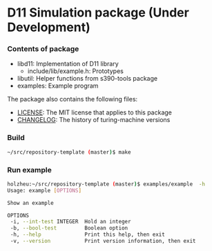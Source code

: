 # D11 Simulation package (Under Development)

### Contents of package

- libd11: Implementation of D11 library
  - include/lib/example.h: Prototypes
- libutil: Helper functions from s390-tools package
- examples: Example program

The package also contains the following files:

 * [LICENSE](LICENSE): The MIT license that applies to this package
 * [CHANGELOG](CHANGELOG.md): The history of turing-machine versions

### Build

```bash
~/src/repository-template (master)$ make
```

### Run example

```bash
holzheu:~/src/repository-template (master)$ examples/example  -h
Usage: example [OPTIONS]

Show an example

OPTIONS
 -i, --int-test INTEGER  Hold an integer
 -b, --bool-test         Boolean option
 -h, --help              Print this help, then exit
 -v, --version           Print version information, then exit
```
